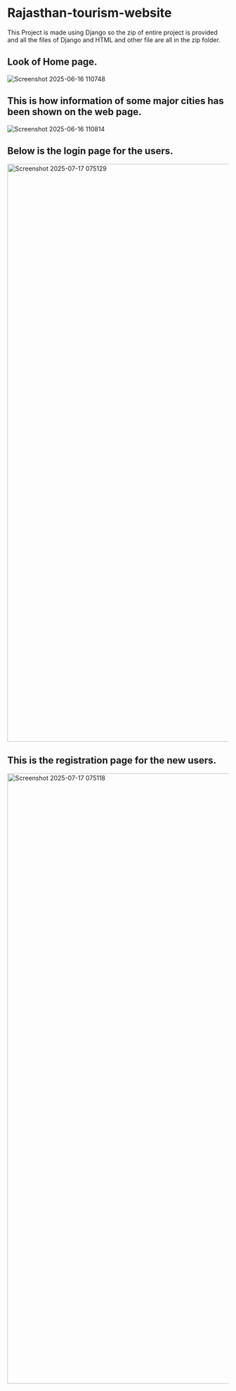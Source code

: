 # Rajasthan-tourism-website
This Project is made using Django so the zip of entire project is provided and all the files of Django and HTML and other file are all in the zip folder.
## Look of Home page.
![Screenshot 2025-06-16 110748](https://github.com/user-attachments/assets/a00e48f7-a21a-4916-a8fe-e5c8a135dda0)


## This is how information of some major cities has been shown on the web page.
![Screenshot 2025-06-16 110814](https://github.com/user-attachments/assets/a7678b25-6446-426a-bfe6-1d8df278a1da)


## Below is the login page for the users.
<img width="2866" height="1316" alt="Screenshot 2025-07-17 075129" src="https://github.com/user-attachments/assets/c1a733b3-868e-431e-b731-26766013f0bf" />


## This is the registration page for the new users.
<img width="2855" height="1390" alt="Screenshot 2025-07-17 075118" src="https://github.com/user-attachments/assets/a25a5db3-f5dd-4540-9de9-b0d1969a0b9e" />




